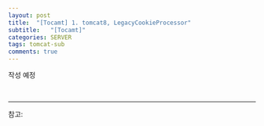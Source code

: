 ```yaml
---
layout: post
title:  "[Tocamt] 1. tomcat8, LegacyCookieProcessor"
subtitle:   "[Tocamt]"
categories: SERVER
tags: tomcat-sub
comments: true
---
```


작성 예정

<br>



---
참고:  

